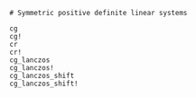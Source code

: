 ```@meta
# Symmetric positive definite linear systems
```
```@docs
cg
cg!
cr
cr!
cg_lanczos
cg_lanczos!
cg_lanczos_shift
cg_lanczos_shift!
```
